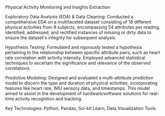 Physical Activity Monitoring and Insights Extraction

Exploratory Data Analysis (EDA) & Data Cleaning: Conducted a comprehensive EDA on a multifaceted dataset consisting of 18 different physical activities from 9 subjects, encompassing 54 attributes per reading. Identified, addressed, and rectified instances of missing or dirty data to ensure the dataset's integrity for subsequent analysis.

Hypothesis Testing: Formulated and rigorously tested a hypothesis pertaining to the relationship between specific attribute pairs, such as heart rate correlation with activity intensity. Employed advanced statistical techniques to ascertain the significance and relevance of the observed correlations.

Predictive Modeling: Designed and evaluated a multi-attribute prediction model to discern the type and duration of physical activities, incorporating features like heart rate, IMU sensory data, and timestamps. This model aimed to assist in the development of hardware/software solutions for real-time activity recognition and tracking.

Key Technologies: Python, Pandas, Sci-kit Learn, Data Visualization Tools
